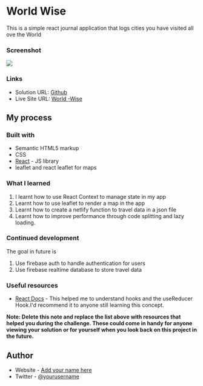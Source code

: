 # World Wise

This is a simple react journal application that logs cities you have visited all ove the World



### Screenshot

![](./screenshot/world-wise.gif)



### Links

- Solution URL: [Github](https://github.com/mcwachira/world-wise)
- Live Site URL: [World -Wise](https://react-questions-app.netlify.app/)

## My process

### Built with

- Semantic HTML5 markup
- CSS
- [React](https://reactjs.org/) - JS library
- leaflet and react leaflet for maps


### What I learned

1. I learnt how to use React Context   to manage state in my app
2. Learnt how to use leaflet to render a map in the app
3. Learnt how to create a netlify function  to travel data in a json file
4. Learnt how to improve performance through code splitting and lazy loading.




### Continued development

The goal in future is 
1. Use firebase auth to handle authentication for users
2. Use firebase realtime database to store travel data
 
### Useful resources

- [React Docs](https://www.react.com) - This helped me to understand hooks and the useReducer Hook.I'd recommend it to anyone still learning this concept.

**Note: Delete this note and replace the list above with resources that helped you during the challenge. These could come in handy for anyone viewing your solution or for yourself when you look back on this project in the future.**

## Author

- Website - [Add your name here](https://www.mcwachira.com)
- Twitter - [@yourusername](https://www.twitter.com/mcwachira)

